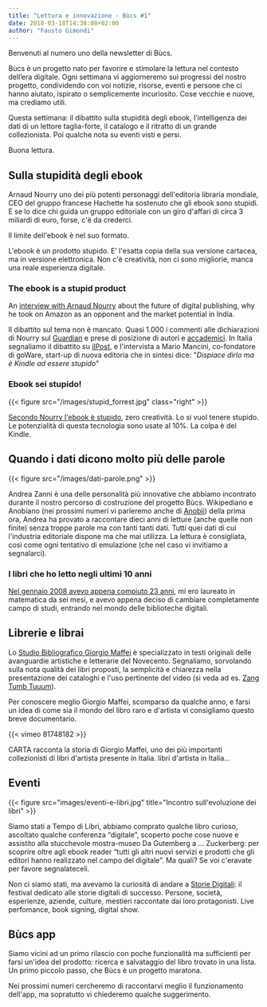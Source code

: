```yaml
---
title: "Lettura e innovazione - Bùcs #1"
date: 2018-03-18T14:38:08+02:00
author: "Fausto Gimondi"
---
```

Benvenuti al numero uno della newsletter di Bùcs.

Bùcs è un progetto nato per favorire e stimolare la lettura nel contesto dell’era digitale.
Ogni settimana vi aggiorneremo sui progressi del nostro progetto, condividendo con voi notizie, risorse, eventi e persone che ci hanno aiutato, ispirato o semplicemente incuriosito. Cose vecchie e nuove, ma crediamo utili.

Questa settimana: il dibattito sulla stupidità degli ebook, l'intelligenza dei dati di un lettore taglia-forte, il catalogo e il ritratto di un grande collezionista. Poi qualche nota su eventi visti e persi.

Buona lettura. 

## Sulla stupidità degli ebook

Arnaud Nourry uno dei più potenti personaggi dell'editoria libraria mondiale, CEO del gruppo francese Hachette ha sostenuto che gli ebook sono stupidi. E se lo dice chi guida un gruppo editoriale con un giro d'affari di circa 3 miliardi di euro, forse, c'è da crederci. 

Il limite dell'ebook è nel suo formato.

L'ebook è un prodotto stupido. E’ l'esatta copia della sua versione cartacea, ma in versione elettronica. Non c'è creatività, non ci sono migliorie, manca una reale esperienza digitale.

### The ebook is a stupid product

An [interview with Arnaud Nourry](https://scroll.in/article/868871/the-ebook-is-a-stupid-product-no-creativity-no-enhancement-says-the-hachette-group-ceo) about the future of digital publishing, why he took on Amazon as an opponent and the market potential in India.

Il dibattito sul tema non è mancato. Quasi 1.000 i commenti alle dichiarazioni di Nourry sul [Guardian](https://www.theguardian.com/books/2018/feb/20/ebooks-are-stupid-hachette-livre-arnaud-nourry) e prese di posizione di autori e [accademici](https://theconversation.com/publishings-ratner-moment-why-ebooks-are-not-stupid-92524). In Italia segnaliamo il dibattito su [ilPost](https://www.ilpost.it/2018/02/21/ebook-prodotto-stupido/), e l'intervista a Mario Mancini, co-fondatore di goWare, start-up di nuova editoria che in sintesi dice: "*Dispiace dirlo ma è Kindle ad essere stupido*"

### Ebook sei stupido!

{{< figure src="/images/stupid_forrest.jpg" class="right" >}}

[Secondo Nourry l'ebook è stupido](http://www.ebookextra.it/ebook-stupido-parola-del-capo-hachette/), zero creatività. Lo si vuol tenere stupido. Le potenzialità di questa tecnologia sono usate al 10%. La colpa è del Kindle.


## Quando i dati dicono molto più delle parole

{{< figure src="/images/dati-parole.png" >}}

Andrea Zanni è una delle personalità più innovative che abbiamo incontrato durante il nostro percorso di costruzione del progetto Bùcs. Wikipediano e Anobiano (nei prossimi numeri vi parleremo anche di [Anobii](http://www.anobii.com/)) della prima ora, Andrea ha provato a raccontare dieci anni di letture (anche quelle non finite) senza troppe parole ma con tanti tanti dati. Tutti quei dati di cui l'industria editoriale dispone ma che mai utilizza. La lettura è consigliata, così come ogni tentativo di emulazione (che nel caso vi invitiamo a segnalarci).

###  I libri che ho letto negli ultimi 10 anni 

[Nel gennaio 2008 avevo appena compiuto 23 anni](https://medium.com/@aubreymcfato/i-libri-che-ho-letto-negli-ultimi-10-anni-2008-2017-fdafca622e3), mi ero laureato in matematica da sei mesi, e avevo appena deciso di cambiare completamente campo di studi, entrando nel mondo delle biblioteche digitali. 

## Librerie e librai

Lo [Studio Bibliografico Giorgio Maffei](http://www.giorgiomaffei.it/) è specializzato in testi originali delle avanguardie artistiche e letterarie del Novecento. Segnaliamo, sorvolando sulla nota qualità dei libri proposti, la semplicità e chiarezza nella presentazione dei cataloghi e l'uso pertinente del video (si veda ad es. [Zang Tumb Tuuum](http://www.giorgiomaffei.it/Video/Zang%20Tumb%20Tuuum.php)).

Per conoscere meglio Giorgio Maffei, scomparso da qualche anno, e farsi un idea di come sia il mondo del libro raro e d'artista vi consigliamo questo breve documentario.

{{< vimeo 81748182 >}}

CARTA racconta la storia di Giorgio Maffei, uno dei più importanti collezionisti di libri d'artista presente in Italia. libri d'artista in Italia...

## Eventi

{{< figure src="images/eventi-e-libri.jpg" title="Incontro sull'evoluzione dei libri" >}}

Siamo stati a Tempo di Libri, abbiamo comprato qualche libro curioso, ascoltato qualche conferenza “digitale”, scoperto poche cose nuove e assistito alla stucchevole mostra-museo Da Gutemberg a … Zuckerberg: per scoprire oltre agli ebook reader “tutti gli altri nuovi servizi e prodotti che gli editori hanno realizzato nel campo del digitale”. Ma quali? Se voi c'eravate per favore segnalateceli.

Non ci siamo stati, ma avevamo la curiosità di andare a [Storie Digitali](http://storiedigitali.live/?utm_campaign=Revue%20newsletter&utm_medium=Newsletter&utm_source=B%C3%B9cs): il festival dedicato alle storie digitali di successo. Persone, società, esperienze, aziende, culture, mestieri raccontate dai loro protagonisti. Live perfomance, book signing, digital show.

## Bùcs app

Siamo vicini ad un primo rilascio con poche funzionalità ma sufficienti per farsi un'idea del prodotto: ricerca e salvataggio del libro trovato in una lista. Un primo piccolo passo, che Bùcs è un progetto maratona. 

Nei prossimi numeri cercheremo di raccontarvi meglio il funzionamento dell'app, ma sopratutto vi chiederemo qualche suggerimento.
